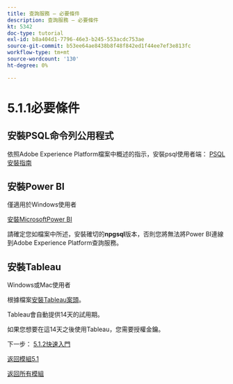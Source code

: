 ```yaml
---
title: 查詢服務 — 必要條件
description: 查詢服務 — 必要條件
kt: 5342
doc-type: tutorial
exl-id: b8a404d1-7796-46e3-b245-553acdc753ae
source-git-commit: b53ee64ae8438b8f48f842ed1f44ee7ef3e813fc
workflow-type: tm+mt
source-wordcount: '130'
ht-degree: 0%

---
```


# 5.1.1必要條件

## 安裝PSQL命令列公用程式

依照Adobe Experience Platform檔案中概述的指示，安裝psql使用者端：
[PSQL安裝指南](https://experienceleague.adobe.com/docs/experience-platform/query/clients/psql.html)

## 安裝Power BI

僅適用於Windows使用者

[安裝MicrosoftPower BI](https://experienceleague.adobe.com/docs/experience-platform/query/clients/power-bi.html)

請確定您如檔案中所述，安裝確切的&#x200B;**npgsql**&#x200B;版本，否則您將無法將Power BI連線到Adobe Experience Platform查詢服務。

## 安裝Tableau

Windows或Mac使用者

根據檔案[安裝Tableau案頭](https://experienceleague.adobe.com/docs/experience-platform/query/clients/tableau.html)。

Tableau會自動提供14天的試用期。

如果您想要在這14天之後使用Tableau，您需要授權金鑰。

下一步： [5.1.2快速入門](./ex2.md)

[返回模組5.1](./query-service.md)

[返回所有模組](../../../overview.md)
